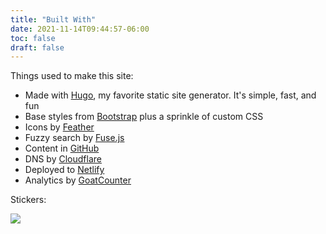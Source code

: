```yaml
---
title: "Built With"
date: 2021-11-14T09:44:57-06:00
toc: false
draft: false
---
```


Things used to make this site:

<!--more-->

- Made with [Hugo](https://gohugo.io/), my favorite static site generator. It's simple, fast, and fun
- Base styles from [Bootstrap](https://getbootstrap.com/) plus a sprinkle of custom CSS
- Icons by [Feather](https://feathericons.com/)
- Fuzzy search by [Fuse.js](https://fusejs.io/)
- Content in [GitHub](https://github.com/zwbetz-gh/zwbetz)
- DNS by [Cloudflare](https://www.cloudflare.com/)
- Deployed to [Netlify](https://www.netlify.com/)
- Analytics by [GoatCounter](https://zwbetz.goatcounter.com/)

Stickers:

<a href="https://512kb.club"><img src="/img/green-team.svg"></a>
